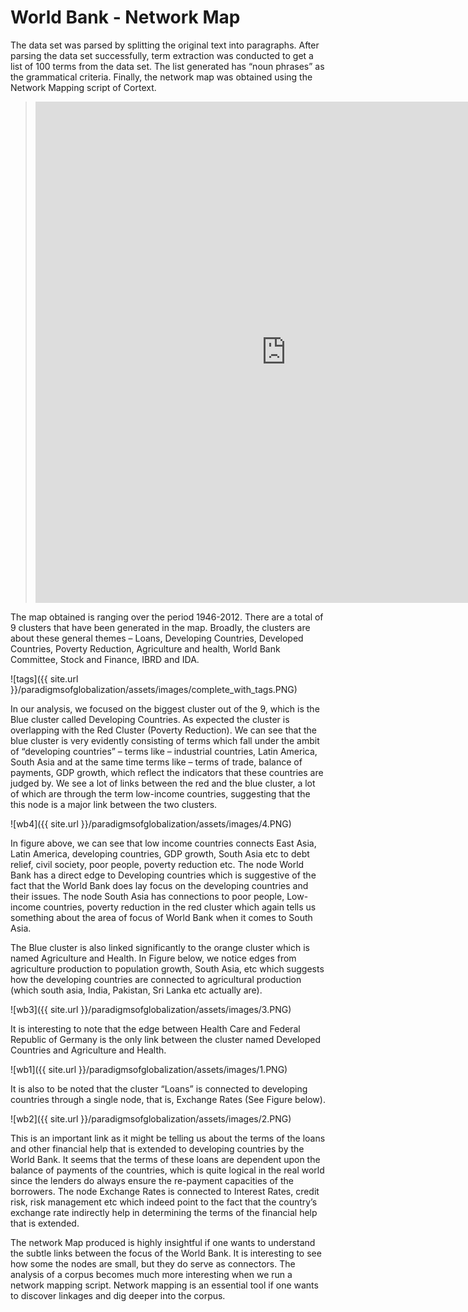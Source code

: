 # World Bank - Network Map

The data set was parsed by splitting the original text into paragraphs. After parsing the data set successfully, term extraction was conducted to get a list of 100 terms from the data set. The list generated has “noun phrases” as the grammatical criteria. Finally, the network map was obtained using the Network Mapping script of Cortext. 

> <iframe src="https://documents.cortext.net/8e9c/8e9ce298e1176ebf9442e23c54fb4060/55822/maps/hn-worldbank1946_2012top150-Terms-Terms-distributionalcooc-99999-oT0.36-9999-louTrue.pdf" frameborder="0" style="overflow:hidden;border:1px solid #DDDDDD;" width="800" height="800" allowfullscreen></iframe>

The map obtained is ranging over the period 1946-2012. There are a total of 9 clusters that have been generated in the map.  Broadly, the clusters are about these general themes – Loans, Developing Countries, Developed Countries, Poverty Reduction, Agriculture and health, World Bank Committee, Stock and Finance, IBRD and IDA.

![tags]({{ site.url }}/paradigmsofglobalization/assets/images/complete_with_tags.PNG)

In our analysis, we focused on the biggest cluster out of the 9, which is the Blue cluster called Developing Countries. As expected the cluster is overlapping with the Red Cluster (Poverty Reduction). We can see that the blue cluster is very evidently consisting of terms which fall under the ambit of “developing countries” – terms like – industrial countries, Latin America, South Asia and at the same time terms like – terms of trade, balance of payments, GDP growth, which reflect the indicators that these countries are judged by. We see a lot of links between the red and the blue cluster, a lot of which are through the term low-income countries, suggesting that the this node is a major link between the two clusters. 

![wb4]({{ site.url }}/paradigmsofglobalization/assets/images/4.PNG)

In figure above, we can see that low income countries connects East Asia, Latin America, developing countries, GDP growth, South Asia etc to debt relief, civil society, poor people, poverty reduction etc. The node World Bank has a direct edge to Developing countries which is suggestive of the fact that the World Bank does lay focus on the developing countries and their issues. The node South Asia has connections to poor people, Low-income countries, poverty reduction in the red cluster which again tells us something about the area of focus of World Bank when it comes to South Asia.

The Blue cluster is also linked significantly to the orange cluster which is named Agriculture and Health. In Figure below, we notice edges from agriculture production to population growth, South Asia, etc which suggests how the developing countries are connected to agricultural production (which south asia, India, Pakistan, Sri Lanka etc actually are).

![wb3]({{ site.url }}/paradigmsofglobalization/assets/images/3.PNG)

It is interesting to note that the edge between Health Care and Federal Republic of Germany is the only link between the cluster named Developed Countries and Agriculture and Health. 

 ![wb1]({{ site.url }}/paradigmsofglobalization/assets/images/1.PNG)

It is also to be noted that the cluster “Loans” is connected to developing countries through a single node, that is, Exchange Rates (See Figure below). 

![wb2]({{ site.url }}/paradigmsofglobalization/assets/images/2.PNG)

This is an important link as it might be telling us about the terms of the loans and other financial help that is extended to developing countries by the World Bank. It seems that the terms of these loans are dependent upon the balance of payments of the countries, which is quite logical in the real world since the lenders do always ensure the re-payment capacities of the borrowers.  The node Exchange Rates is connected to Interest Rates, credit risk, risk management etc which indeed point to the fact that the country’s exchange rate indirectly help in determining the terms of the financial help that is extended. 

The network Map produced is highly insightful if one wants to understand the subtle links between the focus of the World Bank. It is interesting to see how some the nodes are small, but they do serve as connectors. The analysis of a corpus becomes much more interesting when we run a network mapping script. Network mapping is an essential tool if one wants to discover linkages and dig deeper into the corpus. 


